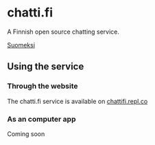 # chatti.fi
A Finnish open source chatting service.

[Suomeksi](README.md)
## Using the service
### Through the website
The chatti.fi service is available on [chattifi.repl.co](http://chattifi.repl.co)
### As an computer app
Coming soon
